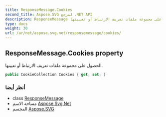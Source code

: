 ```yaml
---
title: ResponseMessage.Cookies
second_title: Aspose.SVG لمرجع .NET API
description: ResponseMessage ملكية. الحصول على مجموعة ملفات تعريف الارتباط أو تعيينها.
type: docs
weight: 30
url: /ar/net/aspose.svg.net/responsemessage/cookies/
---
```

## ResponseMessage.Cookies property

الحصول على مجموعة ملفات تعريف الارتباط أو تعيينها.

```csharp
public CookieCollection Cookies { get; set; }
```

### أنظر أيضا

* class [ResponseMessage](../)
* مساحة الاسم [Aspose.Svg.Net](../../responsemessage/)
* المجسم [Aspose.SVG](../../../)


